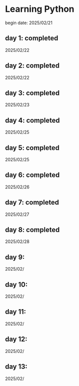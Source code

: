 # Learning Python
begin date: 2025/02/21
## day 1: completed
2025/02/22
## day 2: completed
2025/02/22
## day 3: completed
2025/02/23
## day 4: completed
2025/02/25
## day 5: completed
2025/02/25
## day 6: completed
2025/02/26
## day 7: completed
2025/02/27
## day 8: completed
2025/02/28
## day 9: 
2025/02/
## day 10: 
2025/02/
## day 11: 
2025/02/
## day 12: 
2025/02/
## day 13: 
2025/02/
